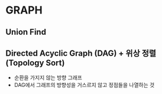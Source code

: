 
# GRAPH


## Union Find


## Directed Acyclic Graph (DAG) + 위상 정렬(Topology Sort)
- 순환을 가지지 않는 방향 그래프
- DAG에서 그래프의 방향성을 거스르지 않고 정점들을 나열하는 것


## 

